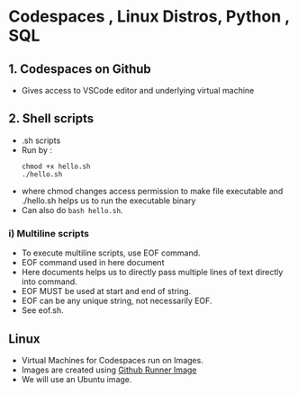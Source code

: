 # Codespaces , Linux Distros, Python , SQL

## 1. Codespaces on Github
- Gives access to VSCode editor and underlying virtual machine
## 2. Shell scripts
- .sh scripts
- Run by : 
    ```
    chmod +x hello.sh 
    ./hello.sh
    ``` 
- where chmod changes access permission to make file executable and ./hello.sh helps us to run the executable binary
- Can also do `bash hello.sh`.

### i) Multiline scripts
- To execute multiline scripts, use EOF command.
- EOF command used in here document 
- Here documents helps us to directly pass multiple lines of text directly into command.
- EOF MUST be used at start and end of string.
- EOF can be any unique string, not necessarily EOF.
- See eof.sh.

## Linux

- Virtual Machines for Codespaces run on Images.
- Images are created using [Github Runner Image](https://github.com/actions/runner-images)
- We will use an Ubuntu image.

